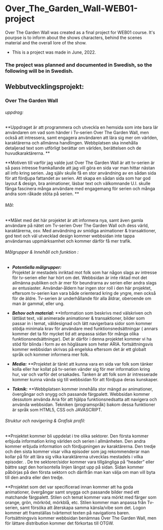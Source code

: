 # Over_The_Garden_Wall-WEB01-project
Over The Garden Wall was created as a final project for WEB01 course. It's pourpse is to inform about the shows characters, behind the scenes material and the overall lore of the show.


- This is a project was made in June, 2022.

###  The project was planned and documented in Swedish, so the following will be in Swedish. 
## Webbutvecklingsprojekt:


### Over The Garden Wall 
###### uppdrag: 

**Uppdraget är att programmera och utveckla en hemsida som inte bara lär användaren om vad som händer i Tv-serien Over The Garden Wall, men också att intressera, samt engagera användaren att lära sig mer om världen, karaktärerna och allmänna handlingen. Webbplatsen ska innehålla detaljerad text som utförligt berättar om världen, berättelsen och de huvudkaraktärerna. ** 

**Motiven till varför jag valde just Over The Garden Wall är att tv-serien är så pass intresse framkallande att jag vill göra en sida var man hittar nästan all info kring serien. Jag själv skulle få en stor användning av en sådan sida för att fördjupa fattandet av serien. Att skapa en sådan sida som har god layout & design, bra animationer, läsbar text och välkomnande U.I. skulle fånga fascinera många användare med engagemang för serien och många andra som råkade stöta på serien. ** 

###### Mål:

**Målet med det här projektet är att informera nya, samt även gamla användare på nätet om Tv-serien Over The Garden Wall och dess värld, karaktärerna, osv. Med användning av smidiga animationer & transaktioner, god text och väl utvecklad design kommer webbsidan inte tappa användarnas uppmärksamhet och kommer därför få mer trafik.

######  Målgrupper & Innehåll och funktion :

- ***Potentiella målgrupper:***  
Projektet är mestadels inriktad mot folk som har någon slags av intresse för tv-serien eller har hört om det. Webbsidan är inte riktad mot det allmänna publiken och är mer för beundrarna av serien eller andra slags av entusiaster. Användar-åldern har ingen stor roll i den här projektet, eftersom tv-serien kan vara både orienterad kring de yngre, men också för de äldre. Tv-serien är underhållande för alla åldrar, oberoende om man är gammal, eller ung. 

- ***Behov och material:*** 
**Information som beskrivs med välskriven och lättläst text, väl animerade animationer & transaktioner, bilder som passar in i temat, väldesignad och lätt navigerbara sidor som kommer stödja minimala krav för användare med funktionsnedsättningar ( annars kommer det ta för mycket tid att anpassa sidan för många olika funktionsnedsättningar). Det är därför i denna projektet kommer vi ha stöd för blinda i form av en högläsare som heter ARIA. fortsättningsvis kommer webbsidan skrivas på engelska eftersom det är ett globalt språk och kommer informera mer folk. 

- ***Media:*** 
**Projektet är tänkt att kunna vara en sida var folk som tänker kolla eller har kollat på tv-serien vänder sig för mer information kring hur, var och varför det orsakades. Tanken är att folk som är intresserade kommer kunna vända sig till webbsidan för att fördjupa deras kunskaper. 



- ***Teknik:***
**Webbplatsen kommer innehålla stor mängd av animationer, övergångar och snygg och passande färgpalett. Webbsidan kommer dessutom använda Aria för att hjälpa funktionsnedsatta att navigera och använda webbsidan. Tekniken (programspråk) bakom dessa funktioner är språk som HTML5, CSS och JAVASCRIPT. 


###### Struktur och navigering & Grafisk profil:

**Projektet kommer bli uppdelat i tre olika sektorer. Den första kommer erbjuda information kring världen och serien i allmänheten. Den andra kommer erbjuda information och  fördjupningen av karaktärerna. Den tredje och den sista kommer visar vilka  episoder som jag rekommenderar man kollar på för att lära sig vilka karaktärerna utvecklas mestadels i vilka episoder. . De tre sektorer/sidor kommer vara tillgängliga på “header” eller bättre sagt den horisontella linjen längst upp på sidan. Sidan kommer påbörjas på den första sektorn och därifrån man kan välja om man vill byta till den andra eller den tredje. 

**Projektet som det var specificerad innan kommer att ha goda animationer, övergångar samt snygga och passande bilder med ett matchande färgpalett. Stilen och temat kommer vara mörkt med färger som orange, grön, mörkröd, mörkblå, etc. Stilen kommer man anpassa från Tv-serien, samt försöka att återskapa samma känsla/vibe som det. Logon kommer att framställas tvärtemot texten på navigations baren. Fortsättningsvis kommer webbsidan benämnas Over The Garden Wall, men för lättare distribution kommer det förkortas till OTGW.


